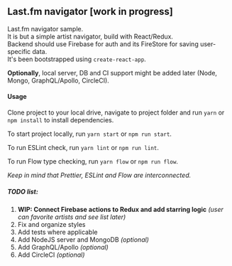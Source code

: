 ## Last.fm navigator [work in progress]

Last.fm navigator sample. <BR />
It is but a simple artist navigator, build with React/Redux. <BR />
Backend should use Firebase for auth and its FireStore for saving user-specific data. <BR />
It's been bootstrapped using `create-react-app`.

**Optionally**, local server, DB and CI support might be added later (Node, Mongo, GraphQL/Apollo, CircleCI).

#### Usage

Clone project to your local drive, navigate to project folder and run `yarn` or `npm install` to install dependencies.

To start project locally, run `yarn start` or `npm run start`.

To run ESLint check, run `yarn lint` or `npm run lint`.

To run Flow type checking, run `yarn flow` or `npm run flow`.

_Keep in mind that Prettier, ESLint and Flow are interconnected._

##### TODO list:

1. **WIP: Connect Firebase actions to Redux and add starring logic**
   _(user can favorite artists and see list later)_
2. Fix and organize styles
3. Add tests where applicable
4. Add NodeJS server and MongoDB _(optional)_
5. Add GraphQL/Apollo _(optional)_
6. Add CircleCI _(optional)_
